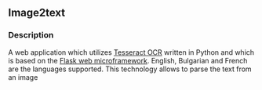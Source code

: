 ## Image2text
### Description
A web application which utilizes [Tesseract OCR](https://code.google.com/p/tesseract-ocr/) written in Python and which is based on the [Flask web microframework](http://flask.pocoo.org/). English, Bulgarian and French are the languages  supported. This technology allows to parse the text from an image 

<!--stackedit_data:
eyJoaXN0b3J5IjpbMjM5OTQ1OTgwXX0=
-->